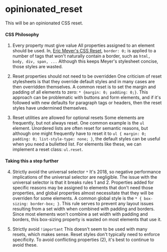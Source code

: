 # opinionated_reset
This will be an opinionated CSS reset.

#### CSS Philosophy
1. Every property must give value
   All properties assigned to an element should be used. In, [Eric Meyer's CSS Reset](https://meyerweb.com/eric/tools/css/reset/index.html), `border: 0;` is applied to a number of tags that won't naturally contain a border, such as `html, body, div, span, ...`
   Although this keeps Meyer's stylesheet concise, those styles are wasted.

2. Reset properties should not need to be overridden
   One criticism of reset stylesheets is that they override default styles and in many cases are then overridden themselves. A common reset is to set the margin and padding of all elements to zero: `* {margin: 0; padding: 0;}`.
   This approach can be problematic with buttons and form elements, and if it's followed with new defaults for paragraph tags or headers, then the reset styles have undermined themselves.

3. Reset utilities are allowed for optional resets
   Some elements are frequently, but not always reset. One common example is the `ul` element. Unordered lists are often reset for semantic reasons, but although one might frequently have to reset it to `ul { margin: 0; padding: 0; list-style-type: none; }`, the default styles can be useful when you need a bulletted list.
   For elements like these, we can implement a reset class: `ul.reset`. 


#### Taking this a step further
4. Strictly avoid the universal selector `*`
   It's 2018, so negative performance implications of the universal selector are negligible. The issue with the universal selector is that it breaks rules 1 and 2. Properties added for specific reasons may be assigned to elements that don't need those properties, and global properties almost necessitate that they will be overriden for some elements.
   A common global style is the `* { box-sizing: border-box; }`. This rule serves to prevent any layout issues resulting from a set width when combined with padding and borders. Since most elements won't combine a set width with padding and borders, this box-sizing property is wasted on most elements that use it.

5. Strictly avoid `!important`
   This doesn't seem to be used with many resets, which makes sense. Reset styles don't typically need to enforce specificity. To avoid conflicting properties (2), it's best to continue to avoid these.

